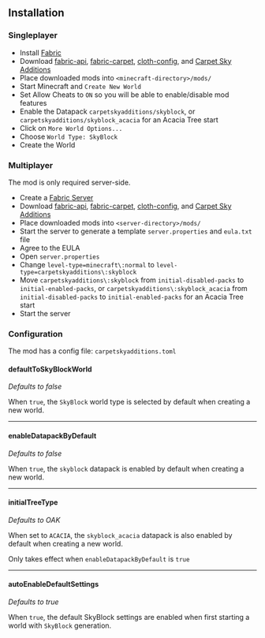 ## Installation

### Singleplayer

- Install [Fabric](https://fabricmc.net/use/installer/)
- Download [fabric-api](https://www.curseforge.com/minecraft/mc-mods/fabric-api/files),
  [fabric-carpet](https://www.curseforge.com/minecraft/mc-mods/carpet/files),
  [cloth-config](https://www.curseforge.com/minecraft/mc-mods/cloth-config/files/all?filter-game-version=2020709689%3A7499),
  and [Carpet Sky Additions](https://github.com/Seigmannen/CarpetSkyAdditions-Reborn)
- Place downloaded mods into `<minecraft-directory>/mods/`
- Start Minecraft and `Create New World`
- Set Allow Cheats to `ON` so you will be able to enable/disable mod features
- Enable the Datapack `carpetskyadditions/skyblock`, or `carpetskyadditions/skyblock_acacia` for an Acacia Tree start
- Click on `More World Options...`
- Choose `World Type: SkyBlock`
- Create the World

### Multiplayer

The mod is only required server-side.

- Create a [Fabric Server](https://fabricmc.net/use/server/)
- Download [fabric-api](https://www.curseforge.com/minecraft/mc-mods/fabric-api/files),
  [fabric-carpet](https://www.curseforge.com/minecraft/mc-mods/carpet/files),
  [cloth-config](https://www.curseforge.com/minecraft/mc-mods/cloth-config/files),
  and [Carpet Sky Additions](https://github.com/Seigmannen/CarpetSkyAdditions-Reborn)
- Place downloaded mods into `<server-directory>/mods/`
- Start the server to generate a template `server.properties` and `eula.txt` file
- Agree to the EULA
- Open `server.properties`
- Change `level-type=minecraft\:normal` to `level-type=carpetskyadditions\:skyblock`
- Move `carpetskyadditions\:skyblock` from `initial-disabled-packs` to `initial-enabled-packs`, or `carpetskyadditions\:skyblock_acacia` from `initial-disabled-packs` to `initial-enabled-packs` for an
  Acacia Tree start
- Start the server

### Configuration

The mod has a config file: `carpetskyadditions.toml`

#### defaultToSkyBlockWorld

*Defaults to false*

When `true`, the `SkyBlock` world type is selected by default when creating a new world.

---

#### enableDatapackByDefault

*Defaults to false*

When `true`, the `skyblock` datapack is enabled by default when creating a new world.

---

#### initialTreeType

*Defaults to OAK*

When set to `ACACIA`, the `skyblock_acacia` datapack is also enabled by default when creating a new world.

Only takes effect when `enableDatapackByDefault` is `true`

---

#### autoEnableDefaultSettings

*Defaults to true*

When `true`, the default SkyBlock settings are enabled when first starting a world with `SkyBlock` generation.
